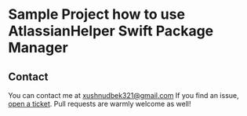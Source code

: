 # Sample Project how to use AtlassianHelper Swift Package Manager
 
## Contact
You can contact me at <xushnudbek321@gmail.com> If you find an issue, [open a ticket](https://github.com/Khushnid/IntergrationJira/issues/new). Pull requests are warmly welcome as well!
